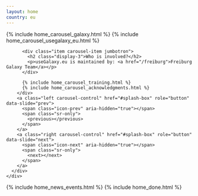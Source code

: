 ```yaml
---
layout: home
country: eu
---
```


<div class="home">
  <div class="row" id="splash-row">
    <div class="col-sm-12">
      <div class="carousel slide" data-ride="carousel" id="splash-box">
        <div class="carousel-inner" role="listbox">
          {% include home_carousel_galaxy.html %}
          {% include home_carousel_usegalaxy_eu.html %}

          <div class="item carousel-item jumbotron">
            <h2 class="display-3">Who is involved?</h2>
            <p>useGalaxy.eu is maintained by: <a href="/freiburg">Freiburg Galaxy Team</a></p>
          </div>

          {% include home_carousel_training.html %}
          {% include home_carousel_acknowledgments.html %}
        </div>
        <a class="left carousel-control" href="#splash-box" role="button" data-slide="prev">
          <span class="icon-prev" aria-hidden="true"></span>
          <span class="sr-only">
            <previous></previous>
          </span>
        </a>
        <a class="right carousel-control" href="#splash-box" role="button" data-slide="next">
          <span class="icon-next" aria-hidden="true"></span>
          <span class="sr-only">
            <next></next>
          </span>
        </a>
      </div>
    </div>
  </div>

  {% include home_news_events.html %}
  {% include home_done.html %}
</div>

